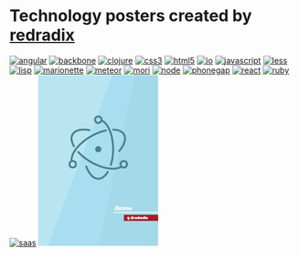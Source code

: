 # Technology posters created by [redradix](http://redradix.com)

[![angular](thumb/angular.jpg)](png/angular.png)
[![backbone](thumb/backbone.jpg)](png/backbone.png)
[![clojure](thumb/clojure.jpg)](png/clojure.png)
[![css3](thumb/css3.jpg)](png/css3.png)
[![html5](thumb/html5.jpg)](png/html5.png)
[![io](thumb/io.jpg)](png/io.png)
[![javascript](thumb/javascript.jpg)](png/javascript.png)
[![less](thumb/less.jpg)](png/less.png)
[![lisp](thumb/lisp.jpg)](png/lisp.png)
[![marionette](thumb/marionette.jpg)](png/marionette.png)
[![meteor](thumb/meteor.jpg)](png/meteor.png)
[![mori](thumb/mori.jpg)](png/mori.png)
[![node](thumb/node.jpg)](png/node.png)
[![phonegap](thumb/phonegap.jpg)](png/phonegap.png)
[![react](thumb/react.jpg)](png/react.png)
[![ruby](thumb/ruby.jpg)](png/ruby.png)
[![saas](thumb/sass.jpg)](png/sass.png)
[![electron](thumb/electron.jpg)](png/electron.png)
